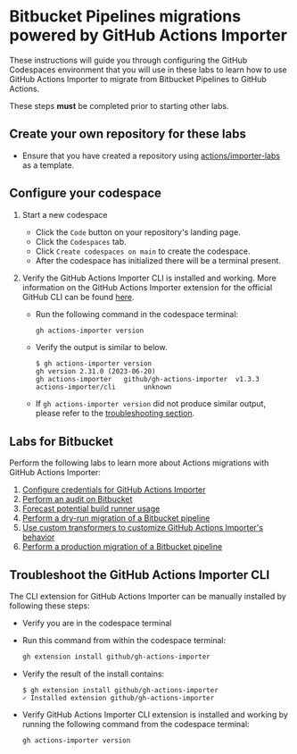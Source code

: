 # Bitbucket Pipelines migrations powered by GitHub Actions Importer

These instructions will guide you through configuring the GitHub Codespaces environment that you will use in these labs to learn how to use GitHub Actions Importer to migrate from Bitbucket Pipelines to GitHub Actions.

These steps **must** be completed prior to starting other labs.

## Create your own repository for these labs

- Ensure that you have created a repository using [actions/importer-labs](https://github.com/actions/importer-labs) as a template.

## Configure your codespace

1. Start a new codespace

    - Click the `Code` button on your repository's landing page.
    - Click the `Codespaces` tab.
    - Click `Create codespaces on main` to create the codespace.
    - After the codespace has initialized there will be a terminal present.

2. Verify the GitHub Actions Importer CLI is installed and working. More information on the GitHub Actions Importer extension for the official GitHub CLI can be found [here](https://github.com/github/gh-actions-importer).

    - Run the following command in the codespace terminal:

      ```bash
      gh actions-importer version
      ```

    - Verify the output is similar to below.

      ```console
      $ gh actions-importer version
      gh version 2.31.0 (2023-06-20)
      gh actions-importer	github/gh-actions-importer	v1.3.3
      actions-importer/cli       unknown
      ```

    - If `gh actions-importer version` did not produce similar output, please refer to the [troubleshooting section](#troubleshoot-the-github-actions-importer-cli).

## Labs for Bitbucket

Perform the following labs to learn more about Actions migrations with GitHub Actions Importer:

1. [Configure credentials for GitHub Actions Importer](1-configure.md)
2. [Perform an audit on Bitbucket](2-audit.md)
3. [Forecast potential build runner usage](3-forecast.md)
4. [Perform a dry-run migration of a Bitbucket pipeline](4-dry-run.md)
5. [Use custom transformers to customize GitHub Actions Importer's behavior](5-custom-transformers.md)
6. [Perform a production migration of a Bitbucket pipeline](6-migrate.md)

## Troubleshoot the GitHub Actions Importer CLI

The CLI extension for GitHub Actions Importer can be manually installed by following these steps:

- Verify you are in the codespace terminal
- Run this command from within the codespace terminal:

  ```bash
  gh extension install github/gh-actions-importer
  ```

- Verify the result of the install contains:

  ```console
  $ gh extension install github/gh-actions-importer
  ✓ Installed extension github/gh-actions-importer
  ```

- Verify GitHub Actions Importer CLI extension is installed and working by running the following command from the codespace terminal:

  ```bash
  gh actions-importer version
  ```
